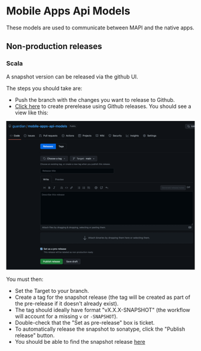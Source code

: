 # Mobile Apps Api Models

These models are used to communicate between MAPI and the native apps.

## Non-production releases

### Scala

A snapshot version can be released via the github UI.

The steps you should take are:
- Push the branch with the changes you want to release to Github.
- [Click here](https://github.com/guardian/mobile-apps-api-models/releases/new?prerelease=true) to create prerelease using Github releases. You should see a view like this:

<img src="./docs/images/scala-pre-release.png">

You must then:
- Set the Target to your branch.
- Create a tag for the snapshot release (the tag will be created as part of the pre-release if it doesn't already exist).
- The tag should ideally have format "vX.X.X-SNAPSHOT" (the workflow will account for a missing `v` or `-SNAPSHOT`).
- Double-check that the "Set as pre-release" box is ticket.
- To automatically release the snapshot to sonatype, click the "Publish release" button.
- You should be able to find the snapshot release [here](https://oss.sonatype.org/content/repositories/snapshots/com/gu/)